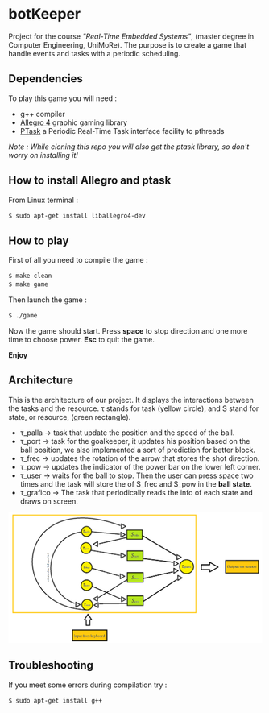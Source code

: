 # botKeeper

Project for the course *"Real-Time Embedded Systems"*, (master degree in Computer Engineering, UniMoRe).
The purpose is to create a game that handle events and tasks with a periodic scheduling.


## Dependencies

To play this game you will need :
- g++ compiler
- [Allegro 4](https://liballeg.org) graphic gaming library
- [PTask](https://github.com/glipari/ptask) a Periodic Real-Time Task interface facility to pthreads

*Note : While cloning this repo you will also get the ptask library, so don't worry on installing it!*


## How to install Allegro and ptask

From Linux terminal :
```bash
$ sudo apt-get install liballegro4-dev
```


## How to play

First of all you need to compile the game :
```bash
$ make clean
$ make game
```

Then launch the game :
```bash
$ ./game
```

Now the game should start.
Press **space** to stop direction and one more time to choose power.
**Esc** to quit the game.

**Enjoy**


## Architecture

This is the architecture of our project. It displays the interactions between
the tasks and the resource.
τ stands for task (yellow circle), and S stand for state, or resource, (green rectangle).
- τ_palla -> task that update the position and the speed of the ball.
- τ_port -> task for the goalkeeper, it updates his position based on the ball position,
we also implemented a sort of prediction for better block.
- τ_frec -> updates the rotation of the arrow that stores the shot direction.
- τ_pow -> updates the indicator of the power bar on the lower left corner.
- τ_user -> waits for the ball to stop. Then the user can press space two times and
the task will store the of S_frec and S_pow in the **ball state**.
- τ_grafico -> The task that periodically reads the info of each state and draws on screen.

![](img/architecture.png)

## Troubleshooting

If you meet some errors during compilation try :
```bash
$ sudo apt-get install g++
```
